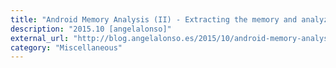 ```yaml
---
title: "Android Memory Analysis (II) - Extracting the memory and analyzing with Volatility"
description: "2015.10 [angelalonso]"
external_url: "http://blog.angelalonso.es/2015/10/android-memory-analysis-analyzing.html"
category: "Miscellaneous"
---
```

